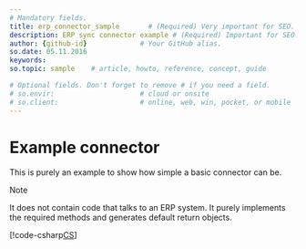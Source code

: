 ```yaml
---
# Mandatory fields.
title: erp_connector_sample       # (Required) Very important for SEO.
description: ERP sync connector example # (Required) Important for SEO.
author: {github-id}             # Your GitHub alias.
so.date: 05.11.2016
keywords: 
so.topic: sample    # article, howto, reference, concept, guide

# Optional fields. Don't forget to remove # if you need a field.
# so.envir:                     # cloud or onsite
# so.client:                    # online, web, win, pocket, or mobile
---
```


# Example connector

This is purely an example to show how simple a basic connector can be.

> [!NOTE]
> It does not contain code that talks to an ERP system. It purely implements the required methods and generates default return objects.

[!code-csharp[CS](includes/dummy-connector.cs)]
